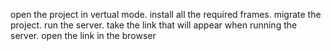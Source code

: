 open the project in vertual mode.
install all the required frames.
migrate the project.
run the server.
take the link that will appear when running the server.
open the link in the browser
